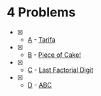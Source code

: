 # 4 Problems

- [x] - [A](https://vjudge.net/contest/510325#problem/A) - [Tarifa](https://github.com/ImtiazAhmedAkash/VUPC_Contests/blob/main/13-08-2022/A.c)
- [x] - [B](https://vjudge.net/contest/510325#problem/B) - [Piece of Cake!](https://github.com/ImtiazAhmedAkash/VUPC_Contests/blob/main/13-08-2022/B.c)
- [x] - [C](https://vjudge.net/contest/510325#problem/C) - [Last Factorial Digit](https://github.com/ImtiazAhmedAkash/VUPC_Contests/blob/main/13-08-2022/C.c)
- [x] - [D](https://vjudge.net/contest/510325#problem/D) - [ABC](https://github.com/ImtiazAhmedAkash/VUPC_Contests/blob/main/13-08-2022/D.c)
